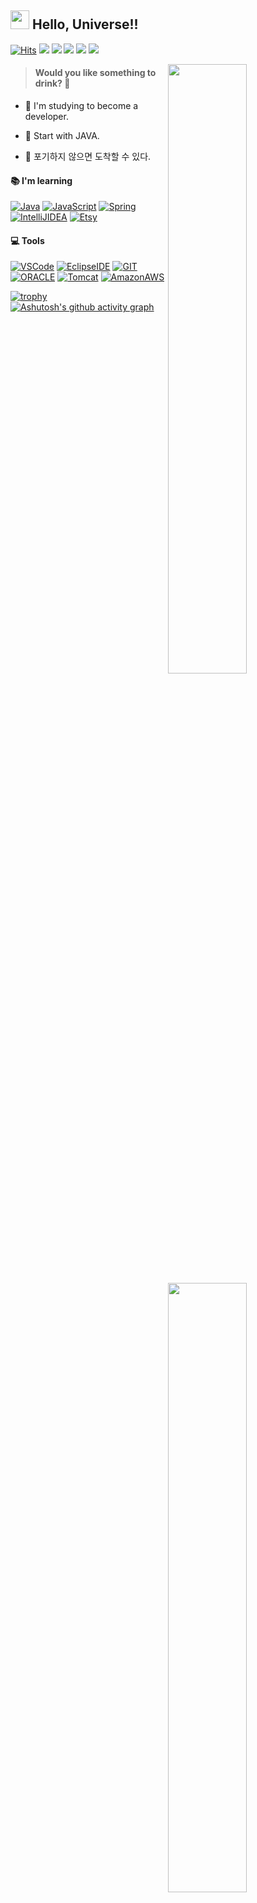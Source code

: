 ## <img src="https://raw.githubusercontent.com/iampavangandhi/iampavangandhi/master/gifs/Hi.gif" width="30px"> Hello, Universe!!
[![Hits](https://hits.seeyoufarm.com/api/count/incr/badge.svg?url=https%3A%2F%2Fgithub.com%2FCarroth23&count_bg=%23CA2EC8&title_bg=%23555555&icon=github.svg&icon_color=%232CE570&title=Hits&edge_flat=false)](https://github.com/Carroth23)
<a href="https://www.instagram.com/hongjg" target="_blank"><img src="https://img.shields.io/badge/Instagram-E4405F?style=flat&logo=Instagram&logoColor=white"/></a>
<a href="https://blog.naver.com/ghdwlsrb321" target="_blank"><img src="https://img.shields.io/badge/Blog-0ABF53?style=flat&logo=Blogger&logoColor=white"/></a>
<a href="https://stackoverflow.com/users/16469066/carroth23?tab=profile" target="_blank"><img src="https://img.shields.io/badge/StackOverflow-F58025?style=flat&logo=StackOverflow&logoColor=white"/></a>
<a href="https://discord.gg/YXxYgCFEQe"><img src="https://img.shields.io/badge/Discord-5865F2?style=flat&logo=Discord&logoColor=white"/></a>
<a href="mailto:wlsrb230@gmail.com"><img src="https://img.shields.io/badge/Gmail-d14836?style=flat&logo=Gmail&logoColor=white"/></a>

<a href="https://github-readme-stats.vercel.app/api?username=Carroth23">
  <img src="https://github-readme-stats.vercel.app/api?username=Carroth23&show_icons=true&count_private=true&hide_border=true" align="right" style="width: 50%"/>
</a>

<a href="https://github-readme-stats.vercel.app/api/top-langs/?username=Carroth23">
  <img src="https://github-readme-stats.vercel.app/api/top-langs/?username=Carroth23&hide_border=true&layout=compact" align="right" style="width: 50%;"/>
</a>

>#### Would you like something to drink? 🥛
<div>

- 🌱 I'm studying to become a developer.  
  

- 🐣 Start with JAVA.  
  

- 🐢 포기하지 않으면 도착할 수 있다.  
</div>

#### 📚 I'm learning

[![Java](https://img.shields.io/badge/Java-007396?style=flat-square&logo=Java&logoColor=fff)](https://www.oracle.com/kr/java/)
[![JavaScript](https://img.shields.io/badge/JavaScript-FF9E0F?style=flat-square&logo=JavaScript&logoColor=fff)](https://developer.mozilla.org/ko/)
[![Spring](https://img.shields.io/badge/Spring-6DB33F?style=flat-square&logo=Spring&logoColor=fff)](https://spring.io/)
[![IntelliJIDEA](https://img.shields.io/badge/IntelliJ-000000?style=flat-square&logo=IntelliJ-IDEA&logoColor=fff)](https://www.jetbrains.com/ko-kr/)
[![Etsy](https://img.shields.io/badge/English-00A98F?style=flat-square&logo=Etsy&logoColor=fff)](https://en.wikipedia.org/wiki/English_language)

#### 💻 Tools

[![VSCode](https://img.shields.io/badge/VS%20Code-007ACC?style=flat-square&logo=Visual-Studio-Code&logoColor=fff)](https://code.visualstudio.com/)
[![EclipseIDE](https://img.shields.io/badge/Eclipse-2C2255?style=flat-square&logo=EclipseIDE&logoColor=fff)](https://www.eclipse.org/)
[![GIT](https://img.shields.io/badge/Git-F05032?style=flat-square&logo=Git&logoColor=fff)](https://git-scm.com/)
[![ORACLE](https://img.shields.io/badge/Oracle-F80000?style=flat-square&logo=Oracle&logoColor=fff)](https://www.oracle.com/kr/index.html)
[![Tomcat](https://img.shields.io/badge/Tomcat-DDAE36?style=flat-square&logo=Apache-Tomcat&logoColor=fff)](https://tomcat.apache.org/)
[![AmazonAWS](https://img.shields.io/badge/AWS-232F3E?style=flat-square&logo=Amazon-AWS&logoColor=fff)](https://aws.amazon.com/ko/)

[![trophy](https://github-profile-trophy.vercel.app/?username=Carroth23&theme=onedark&no-bg=true&rank=S,AAA,AA,A,B,C&column=3&row=1)](https://github.com/ryo-ma/github-profile-trophy)
[![Ashutosh's github activity graph](https://activity-graph.herokuapp.com/graph?username=Carroth23&custom_title=This%20is%20a%20title&hide_border=true&bg_color=fff&line=36b9b2&point=62c9c3&hide_title=true&color=757575)](https://github.com/Carroth23/github-readme-activity-graph)
<!-- ↓ Dude, You are awesome -->

<!-- https://shields.io/category/other -->
<!-- https://simpleicons.org/ -->
<!-- https://colorswall.com/ -->
